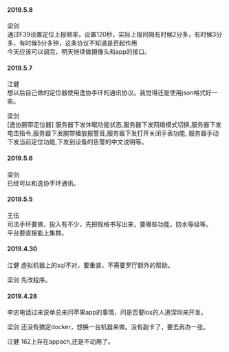 
#### 2019.5.8

梁剑  
通过F39设置定位上报频率，设置120秒，实际上报间隔有时候2分多，有时候3分多，有时候5分多钟，这条协议不知道是否起作用  
今天应该可以调完，明天继续做摄像头和app的接口。

#### 2019.5.7

江健  
想以后自己做的定位器使用逸协手环的通讯协议。我觉得还是使用json格式好一些。

梁剑  
[逸协腕带定位器] 服务器下发休眠功能状态,服务器下发网络模式切换,服务器下发电击指令,服务器下发腕带播放报警音,服务器下发打开关闭手表功能, 服务器手动下发当前定位功能,下发到设备的告警的中文说明等。

#### 2019.5.6

梁剑  
已经可以和逸协手环通讯。

#### 2019.5.5

王伍  
司法手环要做，投入有不少，先把规格书写出来，要哪些功能，防水等级等。  
平台要直接能上集群。

#### 2019.4.30

江健 虚拟机器上的sql不对，要重装，不需要罗厅额外的帮助。

梁剑 先改程序。

#### 2019.4.28

李忠电话过来说单总来问苹果app的事情，问是否要ios的人道深圳来开发。

梁剑 还没有搞定docker，想换一台机器来做。没有副卡了，要去再办一张。

江健 162上存在appach,还是不动用了。
